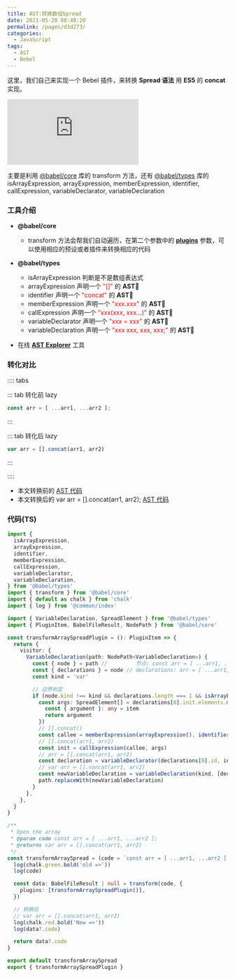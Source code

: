 ```yaml
---
title: AST:转换数组Spread
date: 2021-05-28 08:48:20
permalink: /pages/d3d273/
categories:
  - JavaScript
tags:
  - AST
  - Bebel
---
```


这里，我们自己来实现一个 <span class="span-shadow">Bebel</span> 插件，来转换 **Spread 语法** 用 **ES5** 的 **concat** 实现。

<embed src="https://cdn.jsdelivr.net/gh/xiaojun996/CDN/images/icon/babel.svg" type="image/svg+xml" />

<!-- more -->

主要是利用 [@babel/core](https://www.npmjs.com/package/@babel/core) 库的 <span class="span-shadow">transform</span> 方法，还有 [@babel/types](https://www.npmjs.com/package/@babel/types) 库的 <span class="span-shadow">isArrayExpression</span>, <span class="span-shadow">arrayExpression</span>, <span class="span-shadow">memberExpression</span>, <span class="span-shadow">identifier</span>, <span class="span-shadow">callExpression</span>, <span class="span-shadow">variableDeclarator</span>, <span class="span-shadow">variableDeclaration</span>

### 工具介绍

- **@babel/core**

  - <span class="span-shadow">transform</span> 方法会帮我们自动遍历，在第二个参数中的 **[plugins](https://babeljs.io/docs/en/plugins/)** 参数，可以使用相应的预设或者插件来转换相应的代码

- **@babel/types**

  - <span class="span-shadow">isArrayExpression</span> 判断是不是数组表达式
  - <span class="span-shadow">arrayExpression</span> 声明一个 <span class="span-shadow" style="color: red;">"[]"</span> 的 **AST**
  - <span class="span-shadow">identifier</span> 声明一个 <span class="span-shadow" style="color: red;">"concat"</span> 的 **AST**
  - <span class="span-shadow">memberExpression</span> 声明一个 <span class="span-shadow" style="color: red;">"xxx.xxx"</span> 的 **AST**
  - <span class="span-shadow">callExpression</span> 声明一个 <span class="span-shadow" style="color: red;">"xxx(xxx, xxx...)"</span> 的 **AST**
  - <span class="span-shadow">variableDeclarator</span> 声明一个 <span class="span-shadow" style="color: red;">"xxx = xxx"</span> 的 **AST**
  - <span class="span-shadow">variableDeclaration</span> 声明一个 <span class="span-shadow" style="color: red;">"xxx xxx, xxx, xxx;"</span> 的 **AST**

- 在线 **[AST Explorer](https://astexplorer.net/)** 工具

### 转化对比

:::: tabs

::: tab 转化前 lazy

```TypeScript
const arr = [ ...arr1, ...arr2 ];
```

:::

::: tab 转化后 lazy

```TypeScript
var arr = [].concat(arr1, arr2)
```

:::

::::

- 本文转换前的 [AST 代码](https://astexplorer.net/#/gist/be77a34f3ffb465797959d1a0c2bf863/5d2c433afa1da36e0fe0f0958e7996fa357f1a61)
- 本文转换后的 <span class="span-shadow">var arr = [].concat(arr1, arr2);</span> [AST 代码](https://astexplorer.net/#/gist/be77a34f3ffb465797959d1a0c2bf863/a26b0420c15f3e6ebd03b9bb1ac37b0b778c503d)

### 代码(TS)

```TypeScript
import {
  isArrayExpression,
  arrayExpression,
  identifier,
  memberExpression,
  callExpression,
  variableDeclarator,
  variableDeclaration,
} from '@babel/types'
import { transform } from '@babel/core'
import { default as chalk } from 'chalk'
import { log } from '@common/index'

import { VariableDeclaration, SpreadElement } from '@babel/types'
import { PluginItem, BabelFileResult, NodePath } from '@babel/core'

const transformArraySpreadPlugin = (): PluginItem => {
  return {
    visitor: {
      VariableDeclaration(path: NodePath<VariableDeclaration>) {
        const { node } = path //         节点: const arr = [ ...arr1, ...arr2 ];
        const { declarations } = node // declarations: arr = [ ...arr1, ...arr2 ];
        const kind = 'var'

        // 边界判定
        if (node.kind !== kind && declarations.length === 1 && isArrayExpression(declarations[0].init)) {
          const args: SpreadElement[] = declarations[0].init.elements.map(item => {
            const { argument }: any = item
            return argument
          })
          // [].concat()
          const callee = memberExpression(arrayExpression(), identifier('concat'))
          // [].concat(arr1, arr2)
          const init = callExpression(callee, args)
          // arr = [].concat(arr1, arr2)
          const declaration = variableDeclarator(declarations[0].id, init)
          // var arr = [].concat(arr1, arr2)
          const newVariableDeclaration = variableDeclaration(kind, [declaration])
          path.replaceWith(newVariableDeclaration)
        }
      },
    },
  }
}

/**
 * Open the array
 * @param code const arr = [ ...arr1, ...arr2 ];
 * @returns var arr = [].concat(arr1, arr2)
 */
const transformArraySpread = (code = `const arr = [ ...arr1, ...arr2 ];`): string | null | undefined => {
  log(chalk.green.bold('old =>'))
  log(code)

  const data: BabelFileResult | null = transform(code, {
    plugins: [transformArraySpreadPlugin()],
  })

  // 转换后
  // var arr = [].concat(arr1, arr2)
  log(chalk.red.bold('New =>'))
  log(data?.code)

  return data?.code
}

export default transformArraySpread
export { transformArraySpreadPlugin }
```
